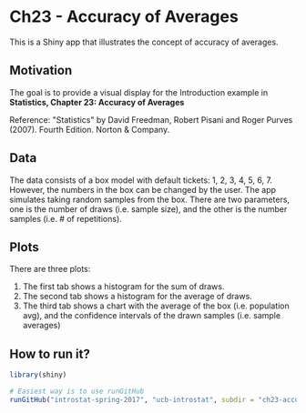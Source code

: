 # Ch23 - Accuracy of Averages

This is a Shiny app that illustrates the concept of accuracy of averages.


## Motivation

The goal is to provide a visual display for the Introduction example in 
__Statistics, Chapter 23: Accuracy of Averages__

Reference: "Statistics" by David Freedman, Robert Pisani and Roger Purves (2007). 
Fourth Edition. Norton & Company.


## Data

The data consists of a box model with default tickets: 1, 2, 3, 4, 5, 6, 7.
However, the numbers in the box can be changed by the user.
The app simulates taking random samples from the box. 
There are two parameters, one is the number of draws (i.e. sample size), 
and the other is the number samples (i.e. # of repetitions).


## Plots

There are three plots: 

1. The first tab shows a histogram for the sum of draws.
2. The second tab shows a histogram for the average of draws.
3. The third tab shows a chart with the average of the box (i.e. population avg),
and the confidence intervals of the drawn samples (i.e. sample averages)


## How to run it?

```R
library(shiny)

# Easiest way is to use runGitHub
runGitHub("introstat-spring-2017", "ucb-introstat", subdir = "ch23-accuracy-averages")
```
